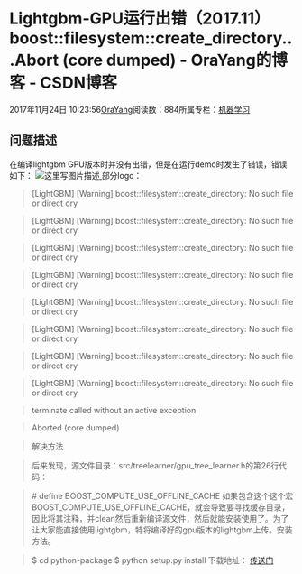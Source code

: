 
# Lightgbm-GPU运行出错（2017.11）boost::filesystem::create_directory...Abort (core dumped) - OraYang的博客 - CSDN博客

2017年11月24日 10:23:56[OraYang](https://me.csdn.net/u010665216)阅读数：884所属专栏：[机器学习](https://blog.csdn.net/column/details/16605.html)



## 问题描述
在编译lightgbm GPU版本时并没有出错，但是在运行demo时发生了错误，错误如下：
![这里写图片描述](https://img-blog.csdn.net/20171124100021627?watermark/2/text/aHR0cDovL2Jsb2cuY3Nkbi5uZXQvdTAxMDY2NTIxNg==/font/5a6L5L2T/fontsize/400/fill/I0JBQkFCMA==/dissolve/70/gravity/SouthEast)[ ](https://img-blog.csdn.net/20171124100021627?watermark/2/text/aHR0cDovL2Jsb2cuY3Nkbi5uZXQvdTAxMDY2NTIxNg==/font/5a6L5L2T/fontsize/400/fill/I0JBQkFCMA==/dissolve/70/gravity/SouthEast)
部分logo：
[
](https://img-blog.csdn.net/20171124100021627?watermark/2/text/aHR0cDovL2Jsb2cuY3Nkbi5uZXQvdTAxMDY2NTIxNg==/font/5a6L5L2T/fontsize/400/fill/I0JBQkFCMA==/dissolve/70/gravity/SouthEast)
> [LightGBM] [Warning] boost::filesystem::create_directory: No such file or direct                                      ory

> [LightGBM] [Warning] boost::filesystem::create_directory: No such file or direct                                      ory

> [LightGBM] [Warning] boost::filesystem::create_directory: No such file or direct                                      ory

> [LightGBM] [Warning] boost::filesystem::create_directory: No such file or direct                                      ory

> [LightGBM] [Warning] boost::filesystem::create_directory: No such file or direct                                      ory

> [LightGBM] [Warning] boost::filesystem::create_directory: No such file or direct                                      ory

> [LightGBM] [Warning] boost::filesystem::create_directory: No such file or direct                                      ory

> [LightGBM] [Warning] boost::filesystem::create_directory: No such file or direct                                      ory

> terminate called without an active exception

> Aborted (core dumped)

> 解决方法

> 后来发现，源文件目录：src/treelearner/gpu_tree_learner.h的第26行代码：

> \#
> define
> BOOST_COMPUTE_USE_OFFLINE_CACHE
> 如果包含这个这个宏 BOOST_COMPUTE_USE_OFFLINE_CACHE，就会导致要寻找缓存目录，因此将其注释，并clean然后重新编译源文件，然后就能安装使用了。为了让大家能直接使用lightgbm，特将编译好的gpu版本的lightgbm上传。安装方法。

> $
> cd python-package
> $
> python setup.py install
> 下载地址：
> [传送门](http://download.csdn.net/download/u010665216/10130925)


